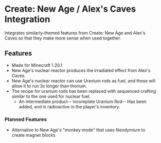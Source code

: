 # Create: New Age / Alex's Caves Integration
Integrates similarly-themed features from Create: New Age and Alex's Caves so that they make more sense when used together.

## Features
- Made for Minecraft 1.20.1
- New Age's nuclear reactor produces the irradiated effect from Alex's Caves.
- New Age's nuclear reactor can use Uranium rods as fuel, and these will allow it to run 3x longer than thorium.
- The recipe for uranium rods has been replaced with sequenced crafting similar to the one used for nuclear fuel.
  - An intermediate product-- Incomplete Uranium Rod-- Has been added, and is radioactive in the player's inventory.

### Planned Features
- Alternative to New Age's "monkey mode" that uses Neodymium to create magnet blocks
